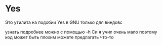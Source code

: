 # Yes
Это утилита на подобии Yes в GNU только для виндовс

узнать подробнее можно с помощью  -h 
Си я учил очень мало поэтому код может быть плохим 
можете предлагать что-то 
